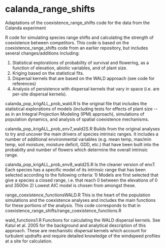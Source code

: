 # calanda_range_shifts
Adaptations of the coexistence_range_shifts code for the data from the Calanda experiment

R code for simulating species range shifts and calculating the strength of coexistence between competitors. 
This code is based on the coexistence_range_shifts code from an earlier repository, but includes several changes/additions including: 

1. Statistical explorations of probability of survival and flowering, as a function of elevation, abiotic variables, and of plant size. 
2. Kriging based on the statistical fits. 
3. Dispersal kernels that are based on the WALD approach (see code for references) 
4. Analysis of persistence with dispersal kernels that vary in space (i.e. are per-site dispersal kernels). 

calanda_pop_krigALL_prob_wald.R Is the original file that includes the statistical explorations of models (including tests for effects of plant size -- as in an Integral Projection Modeling (IPM) approach), simulations of population dynamics, and analysis of spatial coexistence mechanisms. 

calanda_pop_krigALL_prob_env7_wald2S.R Builds from the original analyses to try and uncover the main drivers of species intrinsic ranges. It includes a number of additional environmental variables (e.g. mean temp, max/min temp, soil moisture, moisture deficit, GDD, etc.) that have been built into the probabilty and number of flowers which determine the overall intrinsic range.

calanda_pop_krigALL_prob_env8_wald2S.R Is the cleaner version of env7. Each species has a specific model of its intrinsic range that has been selected according to the following criteria: 1) Models are first selected that give a species a closed range, i.e. that reach 0 between the elevations of 0 and 3500m 2) Lowest AIC model is chosen from amongst these. 

range_coexistence_functionsWALD.R This is the heart of the population simulations and the coexistence analyses and includes the main functions for these portions of the analysis. This code corresponds to that in coexistence_range_shifts/range_coexistence_functions.R

wald_functions1.R Functions for calculating the WALD dispersal kernels. See Katul et al. 2005 for the background and analytical description of this approach. These are mechanistic dispersal kernels which account for turbulent updrafts and require detailed knowledge of the windspeed profiles at a site for calculation. 
